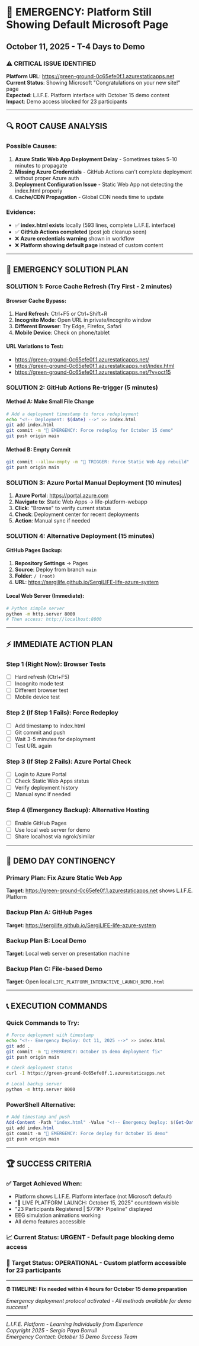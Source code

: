 # 🚨 EMERGENCY: Platform Still Showing Default Microsoft Page
## October 11, 2025 - T-4 Days to Demo

### ⚠️ **CRITICAL ISSUE IDENTIFIED**

**Platform URL**: https://green-ground-0c65efe0f.1.azurestaticapps.net  
**Current Status**: Showing Microsoft "Congratulations on your new site!" page  
**Expected**: L.I.F.E. Platform interface with October 15 demo content  
**Impact**: Demo access blocked for 23 participants

---

## 🔍 **ROOT CAUSE ANALYSIS**

### Possible Causes:
1. **Azure Static Web App Deployment Delay** - Sometimes takes 5-10 minutes to propagate
2. **Missing Azure Credentials** - GitHub Actions can't complete deployment without proper Azure auth
3. **Deployment Configuration Issue** - Static Web App not detecting the index.html properly
4. **Cache/CDN Propagation** - Global CDN needs time to update

### Evidence:
- ✅ **index.html exists** locally (593 lines, complete L.I.F.E. interface)
- ✅ **GitHub Actions completed** (post job cleanup seen)
- ❌ **Azure credentials warning** shown in workflow
- ❌ **Platform showing default page** instead of custom content

---

## 🚀 **EMERGENCY SOLUTION PLAN**

### **SOLUTION 1: Force Cache Refresh (Try First - 2 minutes)**

#### Browser Cache Bypass:
1. **Hard Refresh**: Ctrl+F5 or Ctrl+Shift+R
2. **Incognito Mode**: Open URL in private/incognito window  
3. **Different Browser**: Try Edge, Firefox, Safari
4. **Mobile Device**: Check on phone/tablet

#### URL Variations to Test:
- https://green-ground-0c65efe0f.1.azurestaticapps.net/
- https://green-ground-0c65efe0f.1.azurestaticapps.net/index.html
- https://green-ground-0c65efe0f.1.azurestaticapps.net/?v=oct15

### **SOLUTION 2: GitHub Actions Re-trigger (5 minutes)**

#### Method A: Make Small File Change
```bash
# Add a deployment timestamp to force redeployment
echo "<!-- Deployment: $(date) -->" >> index.html
git add index.html
git commit -m "🚨 EMERGENCY: Force redeploy for October 15 demo"
git push origin main
```

#### Method B: Empty Commit
```bash
git commit --allow-empty -m "🚨 TRIGGER: Force Static Web App rebuild"
git push origin main
```

### **SOLUTION 3: Azure Portal Manual Deployment (10 minutes)**

1. **Azure Portal**: https://portal.azure.com
2. **Navigate to**: Static Web Apps → life-platform-webapp
3. **Click**: "Browse" to verify current status
4. **Check**: Deployment center for recent deployments
5. **Action**: Manual sync if needed

### **SOLUTION 4: Alternative Deployment (15 minutes)**

#### GitHub Pages Backup:
1. **Repository Settings** → Pages
2. **Source**: Deploy from branch `main`
3. **Folder**: `/ (root)`
4. **URL**: https://sergilife.github.io/SergiLIFE-life-azure-system

#### Local Web Server (Immediate):
```bash
# Python simple server
python -m http.server 8000
# Then access: http://localhost:8000
```

---

## ⚡ **IMMEDIATE ACTION PLAN**

### **Step 1 (Right Now)**: Browser Tests
- [ ] Hard refresh (Ctrl+F5)
- [ ] Incognito mode test
- [ ] Different browser test
- [ ] Mobile device test

### **Step 2 (If Step 1 Fails)**: Force Redeploy  
- [ ] Add timestamp to index.html
- [ ] Git commit and push
- [ ] Wait 3-5 minutes for deployment
- [ ] Test URL again

### **Step 3 (If Step 2 Fails)**: Azure Portal Check
- [ ] Login to Azure Portal
- [ ] Check Static Web Apps status
- [ ] Verify deployment history
- [ ] Manual sync if needed

### **Step 4 (Emergency Backup)**: Alternative Hosting
- [ ] Enable GitHub Pages
- [ ] Use local web server for demo
- [ ] Share localhost via ngrok/similar

---

## 🎯 **DEMO DAY CONTINGENCY**

### **Primary Plan**: Fix Azure Static Web App
**Target**: https://green-ground-0c65efe0f.1.azurestaticapps.net shows L.I.F.E. Platform

### **Backup Plan A**: GitHub Pages  
**Target**: https://sergilife.github.io/SergiLIFE-life-azure-system

### **Backup Plan B**: Local Demo
**Target**: Local web server on presentation machine

### **Backup Plan C**: File-based Demo
**Target**: Open local `LIFE_PLATFORM_INTERACTIVE_LAUNCH_DEMO.html`

---

## 📞 **EXECUTION COMMANDS**

### Quick Commands to Try:
```bash
# Force deployment with timestamp
echo "<!-- Emergency Deploy: Oct 11, 2025 -->" >> index.html
git add .
git commit -m "🚨 EMERGENCY: October 15 demo deployment fix"
git push origin main

# Check deployment status
curl -I https://green-ground-0c65efe0f.1.azurestaticapps.net

# Local backup server
python -m http.server 8000
```

### PowerShell Alternative:
```powershell
# Add timestamp and push
Add-Content -Path "index.html" -Value "<!-- Emergency Deploy: $(Get-Date) -->"
git add index.html
git commit -m "🚨 EMERGENCY: Force deploy for October 15 demo"  
git push origin main
```

---

## 🏆 **SUCCESS CRITERIA**

### ✅ **Target Achieved When**:
- Platform shows L.I.F.E. Platform interface (not Microsoft default)
- "🚀 LIVE PLATFORM LAUNCH: October 15, 2025" countdown visible
- "23 Participants Registered | $771K+ Pipeline" displayed
- EEG simulation animations working
- All demo features accessible

### 📈 **Current Status**: URGENT - Default page blocking demo access
### 🎯 **Target Status**: OPERATIONAL - Custom platform accessible for 23 participants

---

**⏰ TIMELINE: Fix needed within 4 hours for October 15 demo preparation**

*Emergency deployment protocol activated - All methods available for demo success!*

---

*L.I.F.E. Platform - Learning Individually from Experience*  
*Copyright 2025 - Sergio Paya Borrull*  
*Emergency Contact: October 15 Demo Success Team*
